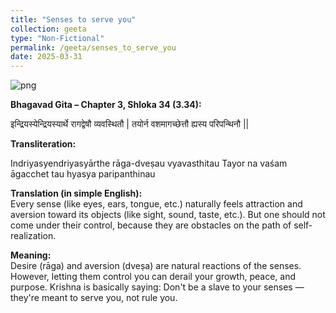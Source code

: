 ```yaml
---
title: "Senses to serve you"
collection: geeta
type: "Non-Fictional"
permalink: /geeta/senses_to_serve_you
date: 2025-03-31
---
```



![png](../images/shlok_3_34.webp)

**Bhagavad Gita – Chapter 3, Shloka 34 (3.34):**    

इन्द्रियस्येन्द्रियस्यार्थे रागद्वेषौ व्यवस्थितौ |
तयोर्न वशमागच्छेत्तौ ह्यस्य परिपन्थिनौ ||

**Transliteration:**    

Indriyasyendriyasyārthe rāga-dveṣau vyavasthitau
Tayor na vaśam āgacchet tau hyasya paripanthinau

**Translation (in simple English):**     
Every sense (like eyes, ears, tongue, etc.) naturally feels attraction and aversion toward its objects (like sight, sound, taste, etc.). But one should not come under their control, because they are obstacles on the path of self-realization.

**Meaning:**    
Desire (rāga) and aversion (dveṣa) are natural reactions of the senses. However, letting them control you can derail your growth, peace, and purpose. Krishna is basically saying: Don't be a slave to your senses — they're meant to serve you, not rule you.
